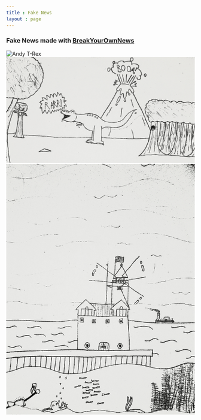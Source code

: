 ```yaml
---
title : Fake News
layout : page
---
```


<h3>Fake News made with <a href = "https://breakyourownnews.com">BreakYourOwnNews</a></h3>
<img src="assets/Andy 1.jpg" alt="Andy T-Rex">
<img src="assets/Andy 2.jpg" alt="Andy T-Rex">
<img src="assets/Lighthouse.jpg" alt="Lighthouse">
